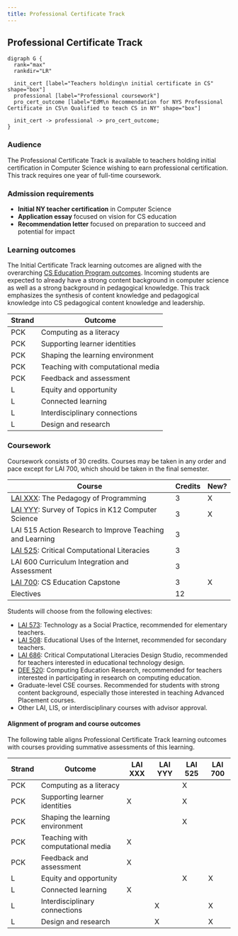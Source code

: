 ```yaml
---
title: Professional Certificate Track
---
```


## Professional Certificate Track

```{.graphviz caption="The Professional Certificate Track"}
digraph G {
  rank="max"
  rankdir="LR"

  init_cert [label="Teachers holding\n initial certificate in CS" shape="box"]
  professional [label="Professional coursework"]
  pro_cert_outcome [label="EdM\n Recommendation for NYS Professional Certificate in CS\n Qualified to teach CS in NY" shape="box"]

  init_cert -> professional -> pro_cert_outcome;
}
```

### Audience

The Professional Certificate Track is available to teachers holding initial certification in Computer Science wishing to earn professional certification. This track requires one year of full-time coursework.

### Admission requirements

- **Initial NY teacher certification** in Computer Science
- **Application essay** focused on vision for CS education
- **Recommendation letter** focused on preparation to succeed and potential for impact

### Learning outcomes

The Initial Certificate Track learning outcomes are aligned with the overarching 
[CS Education Program outcomes](#program-outcomes). Incoming students are expected to 
already have a strong content background in computer science as well as a strong background
in pedagogical knowledge. This track emphasizes the synthesis of content knowledge and pedagogical 
knowledge into CS pedagogical content knowledge and leadership. 

| Strand | Outcome                               |
| ------ | ------------------------------------- |
| PCK    | Computing as a literacy               |
| PCK    | Supporting learner identities         |
| PCK    | Shaping the learning environment      |
| PCK    | Teaching with computational media     |
| PCK    | Feedback and assessment               |
| L      | Equity and opportunity                |
| L      | Connected learning                    |
| L      | Interdisciplinary connections         |
| L      | Design and research                   |

### Coursework

Coursework consists of 30 credits. Courses may be taken in any order and pace except for LAI 700, 
which should be taken in the final semester.

| Course                                                                   | Credits   | New?   |
| ------------------------------------------------------------------------ | --------- | ------ |
| [LAI XXX](#lai-XXX): The Pedagogy of Programming                         | 3         | X      |
| [LAI YYY](#lai-YYY): Survey of Topics in K12 Computer Science            | 3         | X      |
| LAI 515 Action Research to Improve Teaching and Learning                 | 3         |        |
| [LAI 525](#lai-525): Critical Computational Literacies                   | 3         |        |
| LAI 600 Curriculum Integration and Assessment                            | 3         |        |
| [LAI 700](#lai-700): CS Education Capstone                               | 3         | X      |
| Electives                                                                | 12        |        |

Students will choose from the following electives:

- [LAI 573](#lai-573): Technology as a Social Practice, recommended for elementary teachers.
- [LAI 508](#lai-508): Educational Uses of the Internet, recommended for secondary teachers.
- [LAI 686](#lai-686): Critical Computational Literacies Design Studio, recommended for 
  teachers interested in educational technology design.
- [DEE 520](#dee-520): Computing Education Research, recommended for teachers interested in 
  participating in research on computing education.
- Graduate-level CSE courses. Recommended for students with strong content background, especially 
  those interested in teaching Advanced Placement courses.
- Other LAI, LIS, or interdisciplinary courses with advisor approval.

#### Alignment of program and course outcomes

The following table aligns Professional Certificate Track learning outcomes with courses 
providing summative assessments of this learning.

| Strand | Outcome                           | LAI XXX | LAI YYY | LAI 525 | LAI 700 |
| ------ | --------------------------------- | ------- | ------- | ------- | ------- |
| PCK    | Computing as a literacy           |         |         | X       |         |
| PCK    | Supporting learner identities     | X       |         | X       |         |
| PCK    | Shaping the learning environment  |         |         | X       |         |
| PCK    | Teaching with computational media | X       |         |         |         |
| PCK    | Feedback and assessment           | X       |         |         |         |
| L      | Equity and opportunity            |         |         | X       | X       |
| L      | Connected learning                | X       |         |         |         |
| L      | Interdisciplinary connections     |         | X       |         | X       |
| L      | Design and research               |         | X       |         | X       |

